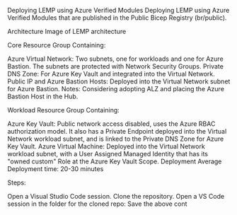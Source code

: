 Deploying LEMP using Azure Verified Modules
Deploying LEMP using Azure Verified Modules that are published in the Public Bicep Registry (br/public).

Architecture
Image of LEMP architecture

Core Resource Group
Containing:

Azure Virtual Network: Two subnets, one for workloads and one for Azure Bastion. The subnets are protected with Network Security Groups.
Private DNS Zone: For Azure Key Vault and integrated into the Virtual Network.
Public IP and Azure Bastion Hosts: Deployed into the Virtual Network subnet for Azure Bastion.
Notes: Considering adopting ALZ and placing the Azure Bastion Host in the Hub.

Workload Resource Group
Containing:

Azure Key Vault: Public network access disabled, uses the Azure RBAC authorization model. It also has a Private Endpoint deployed into the Virtual Network workload subnet, and is linked to the Private DNS Zone for Azure Key Vault.
Azure Virtual Machine: Deployed into the Virtual Network workload subnet, with a User Assigned Managed Identity that has its "owned custom" Role at the Azure Key Vault Scope.
Deployment
Average Deployment time: 20-30 minutes

Steps:

Open a Visual Studio Code session.
Clone the repository.
Open a VS Code session in the folder for the cloned repo:
Save the above cont
